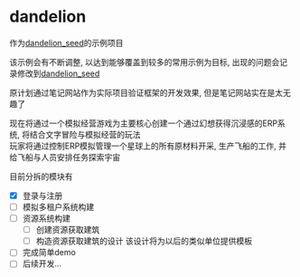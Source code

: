 # dandelion

作为[dandelion_seed](https://github.com/MlightShadow/dandelion_seed)的示例项目

该示例会有不断调整, 以达到能够覆盖到较多的常用示例为目标, 出现的问题会记录修改到[dandelion_seed](https://github.com/MlightShadow/dandelion_seed)

原计划通过笔记网站作为实际项目验证框架的开发效果, 但是笔记网站实在是太无趣了

现在将通过一个模拟经营游戏为主要核心创建一个通过幻想获得沉浸感的ERP系统, 将结合文字冒险与模拟经营的玩法  
玩家将通过控制ERP模拟管理一个星球上的所有原材料开采, 生产飞船的工作, 并给飞船与人员安排任务探索宇宙

目前分拆的模块有

* [X] 登录与注册
* [ ] 模拟多租户系统构建
* [ ] 资源系统构建
  * [ ] 创建资源获取建筑
  * [ ] 构造资源获取建筑的设计 该设计将为以后的类似单位提供模板
* [ ] 完成简单demo
* [ ] 后续开发...
